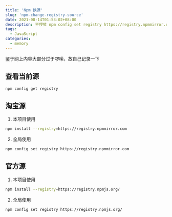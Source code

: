 ```yaml
---
title: 'Npm 换源'
slug: 'npm-change-registry-source'
date: 2021-08-14T01:53:02+08:00
description: 不啰嗦 npm config set registry https://registry.npmmirror.com
tags:
  - JavaScript
categories:
  - memory
---
```


鉴于网上内容大部分过于啰嗦，故自己记录一下

## 查看当前源

```bash
npm config get registry
```

## 淘宝源

1. 本项目使用

```bash
npm install --registry=https://registry.npmmirror.com
```

2. 全局使用

```bash
npm config set registry https://registry.npmmirror.com
```

## 官方源

1. 本项目使用

```bash
npm install --registry=https://registry.npmjs.org/
```

2. 全局使用

```bash
npm config set registry https://registry.npmjs.org/
```
